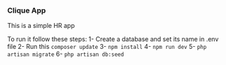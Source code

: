 ### Clique App

This is a simple HR app

To run it follow these steps:
1- Create a database and set its name in .env file
2- Run this `composer update`
3- `npm install`
4- `npm run dev`
5- `php artisan migrate`
6- `php artisan db:seed`
